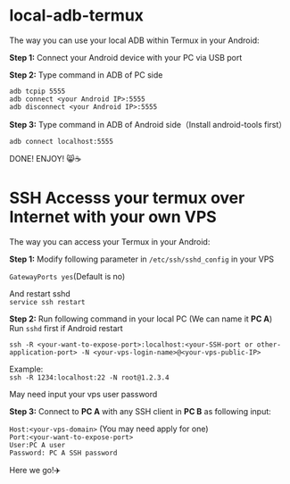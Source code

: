 # local-adb-termux
The way you can use your local ADB within Termux in your Android:

**Step 1:**
Connect your Android device with your PC via USB port

**Step 2:**
Type command in ADB of PC side

`adb tcpip 5555`  
`adb connect <your Android IP>:5555`  
`adb disconnect <your Android IP>:5555`  

**Step 3:**
Type command in ADB of Android side（Install android-tools first）

`adb connect localhost:5555`

DONE!
ENJOY! 😸☕

# SSH Accesss your termux over Internet with your own VPS
The way you can access your Termux in your Android:  

**Step 1:**
Modify following parameter in `/etc/ssh/sshd_config` in your VPS  

`GatewayPorts yes`(Default is no)  

And restart sshd  
`service ssh restart`

**Step 2:**
Run following command in your local PC (We can name it **PC A**)  
Run `sshd` first if Android restart

`ssh -R <your-want-to-expose-port>:localhost:<your-SSH-port or other-application-port> -N <your-vps-login-name>@<your-vps-public-IP>`  

Example:  
`ssh -R 1234:localhost:22 -N root@1.2.3.4`  

May need input your vps user password


**Step 3:**
Connect to **PC A** with any SSH client in **PC B** as following input:  

`Host:<your-vps-domain>` (You may need apply for one)  
`Port:<your-want-to-expose-port>  `  
`User:PC A user  `  
`Password: PC A SSH password`  

Here we go!✈️
